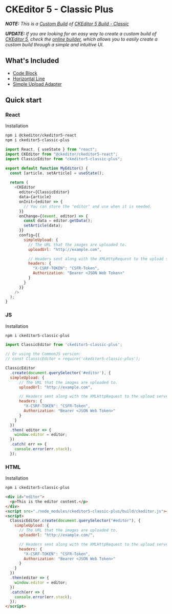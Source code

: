 # CKEditor 5 - Classic Plus

***NOTE:** This is a [Custom Build](https://ckeditor.com/docs/ckeditor5/latest/builds/guides/development/custom-builds.html) of [CKEditor 5 Build - Classic](https://ckeditor.com/docs/ckeditor5/latest/builds/guides/overview.html#classic-editor)*

***UPDATE:** If you are looking for an easy way to create a custom build of [CKEditor 5](https://ckeditor.com/), check the [online builder](https://ckeditor.com/ckeditor-5/online-builder/), which allows you to easily create a custom build through a simple and intuitive UI.*

## What's Included
- [Code Block](https://ckeditor.com/docs/ckeditor5/latest/features/code-blocks.html)
- [Horizontal Line](https://ckeditor.com/docs/ckeditor5/latest/features/horizontal-line.html)
- [Simple Upload Adapter](https://ckeditor.com/docs/ckeditor5/latest/features/image-upload/simple-upload-adapter.html)


## Quick start

### React

Installation

```bash
npm i @ckeditor/ckeditor5-react
npm i ckeditor5-classic-plus
```

```js
import React, { useState } from "react";
import CKEditor from "@ckeditor/ckeditor5-react";
import ClassicEditor from "ckeditor5-classic-plus";

export default function MyEditor() {
  const [article, setArticle] = useState();
  
  return (
    <CKEditor
      editor={ClassicEditor}
      data={article}
      onInit={editor => {
        // You can store the "editor" and use when it is needed.
      }}
      onChange={(event, editor) => {
        const data = editor.getData();
        setArticle(data);
      }}
      config={{
        simpleUpload: {
          // The URL that the images are uploaded to.
          uploadUrl: "http://example.com",

          // Headers sent along with the XMLHttpRequest to the upload server.
          headers: {
            "X-CSRF-TOKEN": "CSFR-Token",
            Authorization: "Bearer <JSON Web Token>"
          }
        }
      }}
    />
  );
}
```

### JS

Installation

```bash
npm i ckeditor5-classic-plus
```

```js
import ClassicEditor from 'ckeditor5-classic-plus';

// Or using the CommonJS version:
// const ClassicEditor = require('ckeditor5-classic-plus');

ClassicEditor
  .create(document.querySelector('#editor'), {
  simpleUpload: {
      // The URL that the images are uploaded to.
      uploadUrl: "http://example.com",

      // Headers sent along with the XMLHttpRequest to the upload server.
      headers: {
        "X-CSRF-TOKEN": "CSFR-Token",
        Authorization: "Bearer <JSON Web Token>"
      }
    }
  })
  .then( editor => {
    window.editor = editor;
  })
  .catch( err => {
    console.error(err.stack);
  });
```

### HTML

Installation

```bash
npm i ckeditor5-classic-plus
```

```html
<div id="editor">
  <p>This is the editor content.</p>
</div>
<script src="./node_modules/ckeditor5-classic-plus/build/ckeditor.js"></script>
<script>
  ClassicEditor.create(document.querySelector("#editor"), {
    simpleUpload: {
      // The URL that the images are uploaded to.
      uploadUrl: "http://example.com/",

      // Headers sent along with the XMLHttpRequest to the upload server.
      headers: {
        "X-CSRF-TOKEN": "CSFR-Token",
        Authorization: "Bearer <JSON Web Token>"
      }
    }
  })
  .then(editor => {
    window.editor = editor;
  })
  .catch(err => {
    console.error(err.stack);
  });
</script>
```
